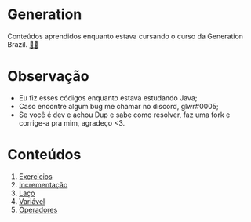 # Generation

Conteúdos aprendidos enquanto estava cursando o curso da Generation Brazil. 
<a target='_blank' href="https://brazil.generation.org/">
👨‍🎓
</a>

# Observação

- Eu fiz esses códigos enquanto estava estudando Java;
- Caso encontre algum bug me chamar no discord, glwr#0005;
- Se você é dev e achou Dup e sabe como resolver,
faz uma fork e corrige-a pra mim, agradeço <3.


# Conteúdos
1. [Exercicios](/Java/br/com/generation/Exercicios)
2. [Incrementação](/Java/br/com/generation/incremento/)
3. [Laço](/Java/br/com/generation/laco/)
4. [Variável](/Java/br/com/generation/variavel)
5. [Operadores](/Java/operadores/)


